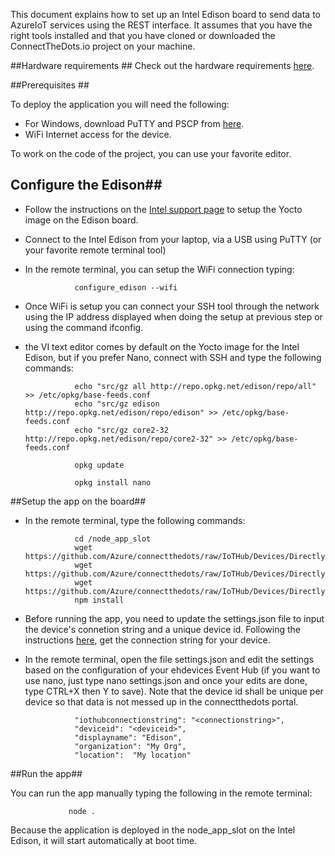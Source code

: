 This document explains how to set up an Intel Edison board to send data to AzureIoT services using the REST interface. 
It assumes that you have the right tools installed and that you have cloned or downloaded the ConnectTheDots.io project on your machine.

##Hardware requirements ##
Check out the hardware requirements [here](hardware.md).

##Prerequisites ##

To deploy the application you will need the following:

* For Windows, download PuTTY and PSCP from [here](http://www.putty.org/).
* WiFi Internet access for the device.

To work on the code of the project, you can use your favorite editor.

## Configure the Edison##

* Follow the instructions on the [Intel support page](https://communities.intel.com/docs/DOC-23192) to setup the Yocto image on the Edison board.
* Connect to the Intel Edison from your laptop, via a USB using PuTTY (or your favorite remote terminal tool)

* In the remote terminal, you can setup the WiFi connection typing:
                
                 configure_edison --wifi

* Once WiFi is setup you can connect your SSH tool through the network using the IP address displayed when doing the setup at previous step or using the command ifconfig.
* the VI text editor comes by default on the Yocto image for the Intel Edison, but if you prefer Nano, connect with SSH and type the following commands:

                 echo "src/gz all http://repo.opkg.net/edison/repo/all" >> /etc/opkg/base-feeds.conf
                 echo "src/gz edison http://repo.opkg.net/edison/repo/edison" >> /etc/opkg/base-feeds.conf
                 echo "src/gz core2-32 http://repo.opkg.net/edison/repo/core2-32" >> /etc/opkg/base-feeds.conf

                 opkg update

                 opkg install nano

##Setup the app on the board##

* In the remote terminal, type the following commands:

                 cd /node_app_slot
                 wget https://github.com/Azure/connectthedots/raw/IoTHub/Devices/DirectlyConnectedDevices/NodeJS/IntelEdisonXadow/inteledisonctd.js
                 wget https://github.com/Azure/connectthedots/raw/IoTHub/Devices/DirectlyConnectedDevices/NodeJS/IntelEdisonXadow/package.json
                 wget https://github.com/Azure/connectthedots/raw/IoTHub/Devices/DirectlyConnectedDevices/NodeJS/IntelEdisonXadow/settings.json
                 npm install
                 
* Before running the app, you need to update the settings.json file to input the device's connetion string and a unique device id.
Following the instructions [here](../../../readme.md), get the connection string for your device.
                 
* In the remote terminal, open the file settings.json and edit the settings based on the configuration of your ehdevices Event Hub (if you want to use nano, just type nano settings.json and once your edits are done, type CTRL+X then Y to save). Note that the device id shall be unique per device so that data is not messed up in the connectthedots portal.

                 "iothubconnectionstring": "<connectionstring>",
                 "deviceid": "<deviceid>",
                 "displayname": "Edison",
                 "organization": "My Org",
                 "location":  "My location"
                 
##Run the app##

You can run the app manually typing the following in the remote terminal:

                 node .
                 
Because the application is deployed in the node_app_slot on the Intel Edison, it will start automatically at boot time.
             
